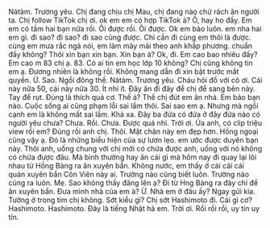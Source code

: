 Nátảm. Trương yêu. Chị đang chịu chị Mau, chị đang nào chử rách ăn người ta. Chị follow TikTok chị ơi. ok em em có hợp TikTok à? Ồ, hay ho đấy. Em em có tầm hai bạn nữa rồi. Ôi được rồi. Ôi được. Ok em bảo luôn. em nha hai em gì. đi sao? đi sao? đi sao cũng được. Chỉ cần đi cùng em thôi là được. cùng em mưa rắc ngả nói, em làm mây mãi theo anh khắp phương. chuẩn đấy không? Thôi xin bạn xin bạn. Xin bạn à? Ok, đi. Em cao bao nhiêu đấy? Em cao m 83 chị ạ. 83. Có ai tin em học lớp 10 không? Chị cũng không tin em ạ. Đương nhiên là không rồi. Không mang dẫn đi xin bật trước mắt quyền. Ừ. Sao. Ngồi đông thế. Nátảm. Trương yêu. Cháu hỏi đồ với cô ơi. Cái này nữa 50, cái này nữa 30. Ít nhỉ ít. Đây ăn đi đây để chị để sang bên này. Tay để rụt. Đúng là thích quá cơ. Thế á? Thế chị đút em ăn nhá. Em bảo bạn nào. Cuộc sống ai cũng phạm lỗi sai lầm thôi. Sai sao em ạ. Nhưng mà ngồi cạnh em là không mất sai lầm. Khá xa. Đây ba đứa có đứa ở đây đứa nào có người yêu chưa? Chưa. Rồi. Chưa. Được quá nhỉ. Trời ơi. Ủa anh, có clip triệu view rồi em? Đúng rồi anh chị. Thôi. Mặt chân này em đẹp hơn. Hồng ngoại cũng vậy ạ. Đó là những biểu hiện của sự lươn lẹo. em ước được duyên bạn này. Thôi anh, uống chung với chị mới có chửa được anh, uống với nó không có chửa được đâu. Mà bình thường hay ăn cái gì mà hôm nay đi quay lại lôi nhau từ Hồng Bàng ra ăn xuyên bẩn. Không nước, em thấy ở cái cái cái quán xuyên bẩn Côn Viên này ai. Trường nào cũng biết luôn. Trường nào cũng ra luôn. Mẹ. Sao không thấy đăng lên ạ? Đi từ Hng Bàng ra đây chỉ để ăn xuyên bẩn. Đưa mình nhà của em à? Ừ. Nhà em ở đâu ấy? Ngay gửi kia. Tưởng ở trong tim chị không. Sớt kiểu gì? Chị sớt Hashimoto đi. Cái gì cơ? Hashimoto. Hashimoto. Đây là tiếng Nhật hả em. Trời ơi. Rồi rồi rồi, uy tín uy tín.